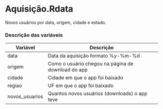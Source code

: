 # Aquisição.Rdata

Novos usuários por data, origem, cidade e estado.

### Descrição das variáveis

|Variável|Descrição|
|----|----|
|data| Data da aquisição formato %y-%m-%d|
|origem| Como o usuário chegou na página de download do app|
|cidade| Cidade em que o app foi baixado|
|regiao| UF em que o app foi baixado|
|novos_usuarios| Quantos novos usuários (downloads) o app teve |
